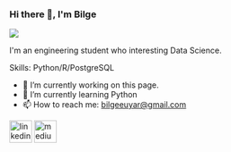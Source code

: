 ### Hi there 👋, I'm Bilge
![](https://c.tenor.com/DBqjevyA2o4AAAAC/bongo-cat-codes.gif)

I'm an engineering student who interesting Data Science.

Skills: Python/R/PostgreSQL

- 🔭 I’m currently working on this page. 
- 🌱 I’m currently learning Python 
- 📫 How to reach me: bilgeeuyar@gmail.com 


[<img src='https://cdn.jsdelivr.net/npm/simple-icons@3.0.1/icons/linkedin.svg' alt='linkedin' height='40'>](https://www.linkedin.com/in/https://www.linkedin.com/in/bilge-uyar/)  [<img src='https://cdn.jsdelivr.net/npm/simple-icons@3.0.1/icons/medium.svg' alt='medium' height='40'>](https://medium.com/@bilgeuyar)  

